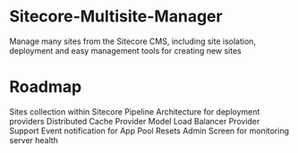 Sitecore-Multisite-Manager
==========================

Manage many sites from the Sitecore CMS, including site isolation, deployment and easy management tools for creating new sites

Roadmap
==========================

Sites collection within Sitecore
Pipeline Architecture for deployment providers
Distributed Cache Provider Model
Load Balancer Provider Support
Event notification for App Pool Resets
Admin Screen for monitoring server health
